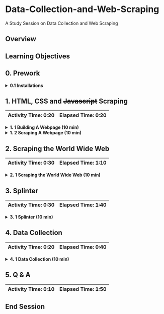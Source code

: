 # Data-Collection-and-Web-Scraping
A Study Session on Data Collection and Web Scraping

## Overview

## Learning Objectives

## 0. Prework

<details>
<summary><strong>0.1 Installations</strong></summary>

The following tools and packages are required for the successful working of the activities: 

* `Chrome Driver`
* `splinter`
*  `html5lib`
*  `lxml`
*  `pandas`

[Installation instructions for Chrome Driver](https://splinter.readthedocs.io/en/latest/install/external.html)

```shell
pip install "splinter[selenium4]"
pip install html5lib
pip install lxml
pip install pandas
```

</details>


## 1. HTML, CSS and ~~Javascript~~ Scraping

| Activity Time: 0:20 | Elapsed Time: 0:20 | 
|---------------------|--------------------|

<details>
<summary><strong>1. 1 Building A Webpage (10 min)</strong></summary>

**Starter** : [index.html](Activites%2F1_1_Building_A_Webpage%2FUnsolved%2Findex.html)

**Solution** : [index.html](Activites%2F1_1_Building_A_Webpage%2FSolved%2Findex.html)

</details>

<details>
<summary><strong>1. 2 Scraping A Webpage (10 min)</strong></summary>

**Starter** : [1_2_Scraping_A_Webpage.ipynb](Activites%2F1_2_Scraping_A_Webpage%2FUnsolved%2F1_2_Scraping_A_Webpage.ipynb)

**Solution** : [1_2_Scraping_A_Webpage.ipynb](Activites%2F1_2_Scraping_A_Webpage%2FSolved%2F1_2_Scraping_A_Webpage.ipynb)

</details>

## 2. Scraping the World Wide Web

| Activity Time: 0:30 | Elapsed Time: 1:10 | 
|---------------------|--------------------|

<details>
<summary><strong>2. 1 Scraping the World Wide Web (10 min)</strong></summary>

**Starter** : [2_1_Scraping_the_World_Wide_Web.ipynb](Activites%2F2_1_Scraping_the_World_Wide_Web%2FUnsolved%2F2_1_Scraping_the_World_Wide_Web.ipynb)

**Solution** : [2_1_Scraping_the_World_Wide_Web.ipynb](Activites%2F2_1_Scraping_the_World_Wide_Web%2FSolved%2F2_1_Scraping_the_World_Wide_Web.ipynb)

</details>

## 3. Splinter

| Activity Time: 0:30 | Elapsed Time: 1:40 | 
|---------------------|--------------------|

<details>
<summary><strong>3. 1 Splinter (10 min)</strong></summary>

**Starter** : [3_1_Splinter.ipynb](Activites%2F3_1_Splinter%2FUnsolved%2F3_1_Splinter.ipynb)

**Solution** : [3_1_Splinter.ipynb](Activites%2F3_1_Splinter%2FSolved%2F3_1_Splinter.ipynb)

</details>

## 4. Data Collection

| Activity Time: 0:20 | Elapsed Time: 0:40 | 
|---------------------|--------------------|

<details>
<summary><strong>4. 1 Data Collection (10 min)</strong></summary>

**Starter** : [4_1_Data_Collection.ipynb](Activites%2F4_1_Data_Collection%2FUnsolved%2F4_1_Data_Collection.ipynb)

**Solution** : [4_1_Data_Collection.ipynb](Activites%2F4_1_Data_Collection%2FSolved%2F4_1_Data_Collection.ipynb)

</details>

## 5. Q & A

| Activity Time: 0:10 | Elapsed Time: 1:50 | 
|---------------------|--------------------|

## End Session

